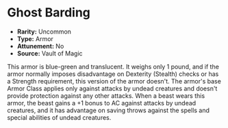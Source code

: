# Ghost Barding

- **Rarity:** Uncommon
- **Type:** Armor
- **Attunement:** No
- **Source:** Vault of Magic

This armor is blue-green and translucent. It weighs only 1 pound, and if the armor normally imposes disadvantage on Dexterity (Stealth) checks or has a Strength requirement, this version of the armor doesn't. The armor's base Armor Class applies only against attacks by undead creatures and doesn't provide protection against any other attacks. When a beast wears this armor, the beast gains a +1 bonus to AC against attacks by undead creatures, and it has advantage on saving throws against the spells and special abilities of undead creatures.
